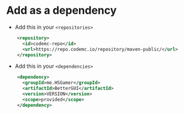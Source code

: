 # Add as a dependency

* Add this in your `<repositories>`
```xml
    <repository>
      <id>codemc-repo</id>
      <url>https://repo.codemc.io/repository/maven-public/</url>
    </repository>
```
* Add this in your `<dependencies>`
```xml
    <dependency>
      <groupId>me.HSGamer</groupId>
      <artifactId>BetterGUI</artifactId>
      <version>VERSION</version>
      <scope>provided</scope>
    </dependency>
```